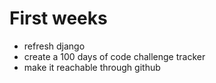 # First weeks

- refresh django
- create a 100 days of code challenge tracker
- make it reachable through github
